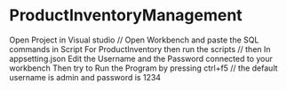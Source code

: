 # ProductInventoryManagement
Open Project in Visual studio
//
Open Workbench and paste the SQL commands in Script For ProductInventory then run the scripts
//
then In appsetting.json
Edit the Username and the Password connected to your workbench
Then try to Run the Program by pressing ctrl+f5
//
the default username is admin and password is 1234
